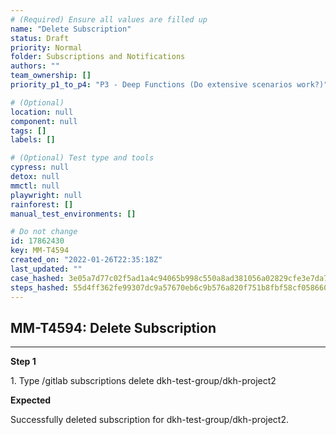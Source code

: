```yaml
---
# (Required) Ensure all values are filled up
name: "Delete Subscription"
status: Draft
priority: Normal
folder: Subscriptions and Notifications
authors: ""
team_ownership: []
priority_p1_to_p4: "P3 - Deep Functions (Do extensive scenarios work?)"

# (Optional)
location: null
component: null
tags: []
labels: []

# (Optional) Test type and tools
cypress: null
detox: null
mmctl: null
playwright: null
rainforest: []
manual_test_environments: []

# Do not change
id: 17862430
key: MM-T4594
created_on: "2022-01-26T22:35:18Z"
last_updated: ""
case_hashed: 3e05a7d77c02f5ad1a4c94065b998c550a8ad381056a02829cfe3e7da71a8d51fae8a7fff384aeca3fe887e78579e4bc
steps_hashed: 55d4ff362fe99307dc9a57670eb6c9b576a820f751b8fbf58cf0586603883e773966a94d7ef73d092923491c5ed8159d
---
```


<!-- (Auto-generated) Based on frontmatter's "key" and "name" -->

## MM-T4594: Delete Subscription

---

**Step 1**

1\. Type /gitlab subscriptions delete dkh-test-group/dkh-project2

**Expected**

Successfully deleted subscription for dkh-test-group/dkh-project2.
